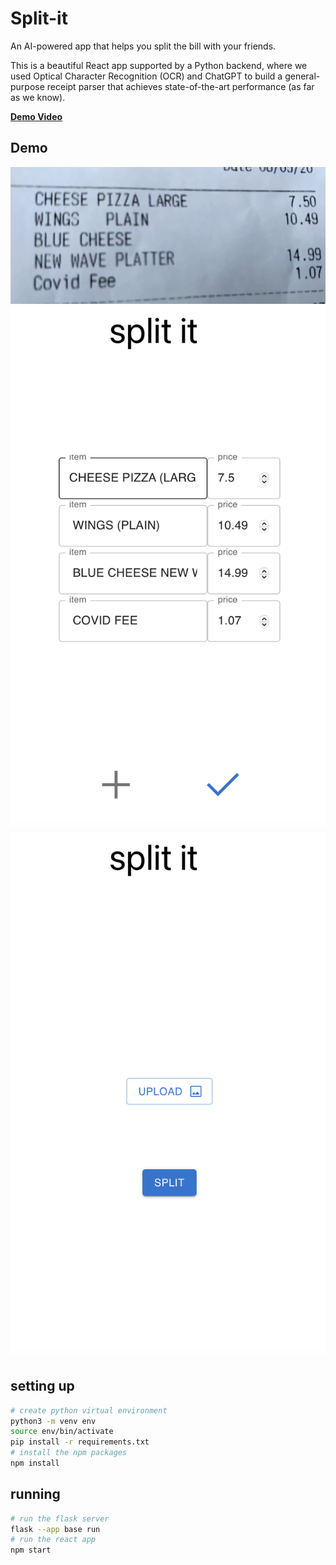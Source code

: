 # Split-it
An AI-powered app that helps you split the bill with your friends. 

This is a beautiful React app supported by a Python backend, where we used Optical Character Recognition (OCR) and ChatGPT to build a general-purpose receipt parser that achieves state-of-the-art performance (as far as we know).

[**Demo Video**](https://drive.google.com/file/d/10i-0ATFyxK-_-pMLDm0Q6r14uR6BzkL1/view?usp=sharing)

## Demo
![receipt](assets/receipt.jpg)
![paserd_result](assets/parsed_result.png)
![landing_page](assets/landing_page.png)


## setting up
```bash
# create python virtual environment
python3 -m venv env
source env/bin/activate
pip install -r requirements.txt
# install the npm packages
npm install
```


## running
```bash
# run the flask server
flask --app base run
# run the react app
npm start
```

